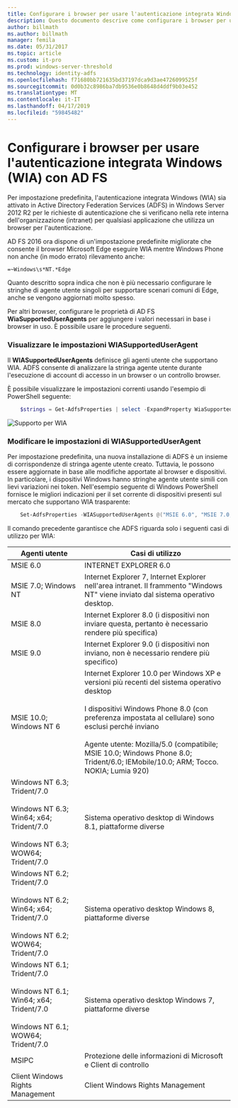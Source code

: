 ```yaml
---
title: Configurare i browser per usare l'autenticazione integrata Windows (WIA) con AD FS
description: Questo documento descrive come configurare i browser per usare WIA con AD FS
author: billmath
ms.author: billmath
manager: femila
ms.date: 05/31/2017
ms.topic: article
ms.custom: it-pro
ms.prod: windows-server-threshold
ms.technology: identity-adfs
ms.openlocfilehash: f71680bb721635bd37197dca9d3ae4726099525f
ms.sourcegitcommit: 0d0b32c8986ba7db9536e0b8648d4ddf9b03e452
ms.translationtype: MT
ms.contentlocale: it-IT
ms.lasthandoff: 04/17/2019
ms.locfileid: "59845482"
---
```

# <a name="configure-browsers-to-use-windows-integrated-authentication-wia-with-ad-fs"></a>Configurare i browser per usare l'autenticazione integrata Windows (WIA) con AD FS

Per impostazione predefinita, l'autenticazione integrata Windows (WIA) sia attivato in Active Directory Federation Services (ADFS) in Windows Server 2012 R2 per le richieste di autenticazione che si verificano nella rete interna dell'organizzazione (intranet) per qualsiasi applicazione che utilizza un browser per l'autenticazione.

AD FS 2016 ora dispone di un'impostazione predefinite migliorate che consente il browser Microsoft Edge eseguire WIA mentre Windows Phone non anche (in modo errato) rilevamento anche:

    =~Windows\s*NT.*Edge

Quanto descritto sopra indica che non è più necessario configurare le stringhe di agente utente singoli per supportare scenari comuni di Edge, anche se vengono aggiornati molto spesso.

Per altri browser, configurare le proprietà di AD FS **WiaSupportedUserAgents** per aggiungere i valori necessari in base i browser in uso.  È possibile usare le procedure seguenti.



### <a name="view-wiasupporteduseragent-settings"></a>Visualizzare le impostazioni WIASupportedUserAgent
Il **WIASupportedUserAgents** definisce gli agenti utente che supportano WIA. ADFS consente di analizzare la stringa agente utente durante l'esecuzione di account di accesso in un browser o un controllo browser.

È possibile visualizzare le impostazioni correnti usando l'esempio di PowerShell seguente:

```powershell
    $strings = Get-AdfsProperties | select -ExpandProperty WiaSupportedUserAgents
```

![Supporto per WIA](../operations/media/Configure-AD-FS-Browser-WIA/wiasupport.png)

### <a name="change-wiasupporteduseragent-settings"></a>Modificare le impostazioni di WIASupportedUserAgent
Per impostazione predefinita, una nuova installazione di ADFS è un insieme di corrispondenze di stringa agente utente creato. Tuttavia, le possono essere aggiornate in base alle modifiche apportate al browser e dispositivi. In particolare, i dispositivi Windows hanno stringhe agente utente simili con lievi variazioni nei token. Nell'esempio seguente di Windows PowerShell fornisce le migliori indicazioni per il set corrente di dispositivi presenti sul mercato che supportano WIA trasparente:

```powershell
    Set-AdfsProperties -WIASupportedUserAgents @("MSIE 6.0", "MSIE 7.0; Windows NT", "MSIE 8.0", "MSIE 9.0", "MSIE 10.0; Windows NT 6", "Windows NT 6.3; Trident/7.0", "Windows NT 6.3; Win64; x64; Trident/7.0", "Windows NT 6.3; WOW64; Trident/7.0", "Windows NT 6.2; Trident/7.0", "Windows NT 6.2; Win64; x64; Trident/7.0", "Windows NT 6.2; WOW64; Trident/7.0", "Windows NT 6.1; Trident/7.0", "Windows NT 6.1; Win64; x64; Trident/7.0", "Windows NT 6.1; WOW64; Trident/7.0", "MSIPC", "Windows Rights Management Client")
```

Il comando precedente garantisce che ADFS riguarda solo i seguenti casi di utilizzo per WIA:

Agenti utente|Casi di utilizzo|
-----|-----|
MSIE 6.0|INTERNET EXPLORER 6.0|
MSIE 7.0; Windows NT|Internet Explorer 7, Internet Explorer nell'area intranet. Il frammento "Windows NT" viene inviato dal sistema operativo desktop.|
MSIE 8.0|Internet Explorer 8.0 (i dispositivi non inviare questa, pertanto è necessario rendere più specifica)|
MSIE 9.0|Internet Explorer 9.0 (i dispositivi non inviano, non è necessario rendere più specifico)|
MSIE 10.0; Windows NT 6|Internet Explorer 10.0 per Windows XP e versioni più recenti del sistema operativo desktop</br></br>I dispositivi Windows Phone 8.0 (con preferenza impostata al cellulare) sono esclusi perché inviano</br></br>Agente utente: Mozilla/5.0 (compatibile; MSIE 10.0; Windows Phone 8.0; Trident/6.0; IEMobile/10.0; ARM; Tocco. NOKIA; Lumia 920)|
Windows NT 6.3; Trident/7.0</br></br>Windows NT 6.3; Win64; x64; Trident/7.0</br></br>Windows NT 6.3; WOW64; Trident/7.0| Sistema operativo desktop di Windows 8.1, piattaforme diverse|
Windows NT 6.2; Trident/7.0</br></br>Windows NT 6.2; Win64; x64; Trident/7.0</br></br>Windows NT 6.2; WOW64; Trident/7.0|Sistema operativo desktop Windows 8, piattaforme diverse|
Windows NT 6.1; Trident/7.0</br></br>Windows NT 6.1; Win64; x64; Trident/7.0</br></br>Windows NT 6.1; WOW64; Trident/7.0|Sistema operativo desktop Windows 7, piattaforme diverse|
MSIPC| Protezione delle informazioni di Microsoft e Client di controllo|
Client Windows Rights Management|Client Windows Rights Management|

